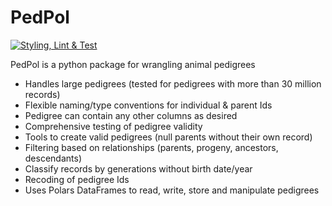 # PedPol
[![Styling, Lint & Test](https://github.com/tikkanz/pedpol/actions/workflows/test_and_lint.yml/badge.svg?event=push)](https://github.com/tikkanz/pedpol/actions/workflows/test_and_lint.yml)

PedPol is a python package for wrangling animal pedigrees
 * Handles large pedigrees (tested for pedigrees with more than 30 million records)
 * Flexible naming/type conventions for individual & parent Ids
 * Pedigree can contain any other columns as desired
 * Comprehensive testing of pedigree validity
 * Tools to create valid pedigrees (null parents without their own record)
 * Filtering based on relationships (parents, progeny, ancestors, descendants)
 * Classify records by generations without birth date/year
 * Recoding of pedigree Ids
 * Uses Polars DataFrames to read, write, store and manipulate pedigrees
 